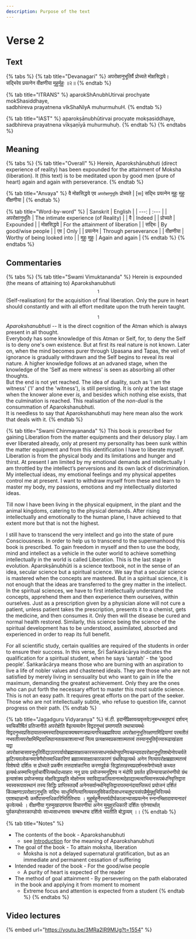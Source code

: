 ```yaml
---
description: Purpose of the text
---
```


# Verse 2

## Text

{% tabs %}
{% tab title="Devanagari" %}
अपरोक्षानुभूतिर्वै प्रोच्यते मोक्षसिद्धये।  
सद्भिरेव प्रयत्नेन वीक्षणीया मुहुर्मुहुः ॥२॥
{% endtab %}

{% tab title="ITRANS" %}
aparokShAnubhUtirvai prochyate mokShasiddhaye,  
sadbhireva prayatnena vIkShaNIyA muhurmuhuH.
{% endtab %}

{% tab title="IAST" %}
aparokṣānubhūtirvai procyate mokṣasiddhaye,  
sadbhireva prayatnena vīkṣaṇīyā muhurmuhuḥ.
{% endtab %}
{% endtabs %}

## Meaning

{% tabs %}
{% tab title="Overall" %}
Herein, Aparokshānubhuti \(direct experience of reality\) has been expounded for the attainment of Moksha \(liberation\). It \(this text\) is to be meditated upon by good men \(pure of heart\) again and again with perseverance.
{% endtab %}

{% tab title="Anvaya" %}
वै मोक्षसिद्धये एव `अपरोक्षानुभूतिः` प्रोच्यते \| \[`सा`\] सद्भिः प्रयत्नेन मुहुः मुहुः वीक्षणीया \|
{% endtab %}

{% tab title="Word-by-word" %}
| Sanskrit | English |
| ---: | :--- |
| अपरोक्षानुभूतिः | The intimate experience \(of Reality\) |
| वै | Indeed |
| प्रोच्यते | Expounded |
| मोक्षसिद्धये | For the attainment of liberation |
| सद्भिः | By good/wise people |
| एव | Only |
| प्रयत्नेन | Through perseverance |
| वीक्षणीया | Worthy of being looked into |
| मुहुः मुहुः | Again and again |
{% endtab %}
{% endtabs %}

## Commentaries

{% tabs %}
{% tab title="Swami Vimuktananda" %}
Herein is expounded \(the means of attaining to\) Aparokshanubhuti$$^1$$ \(Self-realisation\) for the acquisition of final liberation. Only the pure in heart should constantly and with all effort meditate upon the truth herein taught.

$$^1$$_Aparokshanubhuti_ -- It is the direct cognition of the Atman which is always present in all thought.  
Everybody has some knowledge of this Atman or Self, for, to deny the Self is to deny one's own existence. But at first its real nature is not known. Later on, when the mind becomes purer through Upasana and Tapas, the veil of ignorance is gradually withdrawn and the Self begins to reveal its real nature. A higher knowledge follows at an advaned stage, when the knowledge of the 'Self as mere witness' is seen as absorbing all other thoughts.  
But the end is not yet reached. The idea of duality, such as 'I am the witness' \('I' and the 'witness'\), is still persisting. It is only at the last stage when the knower alone ever _is,_ and besides which nothing else exists, that the culmination is reached. This realisation of the _non-dual_ is the consummation of Aparokshanubhuti.  
It is needless to say that Aparokshanubhuti may here mean also the work that deals with it.
{% endtab %}

{% tab title="Swami Chinmayananda" %}
This book is prescribed for gaining Liberation from the matter equipments and their delusory play. I am ever liberated already, only at present my personality has been sunk within the matter equipment and from this identification I have to liberate myself. Liberation is from the physical body and its limitations and hunger and thirst. At present I am limited by my emotional demands and intellectually I am throttled by the intellect’s perversions and its own lack of discrimination. My intellectual ideas, my emotional feelings and my physical appetites control me at present. I want to withdraw myself from these and learn to master my body, my passions, emotions and my intellectually distorted ideas. 

Till now I have been living in the physical equipment, in the plant and the animal kingdoms, catering to the physical demands. After rising intellectually and emotionally to the human plane, I have achieved to that extent more but that is not the highest. 

I still have to transcend the very intellect and go into the state of pure Consciousness. In order to help us to transcend to the supermanhood this book is prescribed. To gain freedom in myself and then to use the body, mind and intellect as a vehicle in the outer world to achieve something intellectually in the world is called Liberation. This is the last stage in evolution. Aparokṣānubhūti is a science textbook, not in the sense of an idea, secular science but a spiritual science. We say that a secular science is mastered when the concepts are mastered. But in a spiritual science, it is not enough that the ideas are transferred to the grey matter in the intellect. In the spiritual sciences, we have to first intellectuaIly understand the concepts, apprehend them and then experience them ourselves, within ourselves. Just as a prescription given by a physician alone will not cure a patient, unless patient takes the prescription, presents it to a chemist, gets the medicine, and then consumes it. Only then will the disease be cured and normal health restored. Similarly, this science being the science of the spiritual development has to be understood, assimilated, absorbed and experienced in order to reap its full benefit. 

For all scientific study, certain qualities are required of the students in order to ensure their success. In this verse, Śrī Śaṅkarācārya indicates the qualification for a spiritual student, when he says ‘santaḥ’ - the ‘good people’. Śaṅkarācārya means those who are burning with an aspiration to live a life of nobler values and chastened ideals. They are those who are not satisfied by merely living in sensuality but who want to gain in life the maximum, demanding the greatest achievement. Only they are the ones who can put forth the necessary effort to master this most subtle science. This is not an easy path. It requires great efforts on the part of the seeker. Those who are not intellectually subtle, who refuse to question life, cannot progress on their path.
{% endtab %}

{% tab title="Jagadguru Vidyaranya" %}
सं.टी. इदानींप्रेक्षावत्प्रवृत्तयेऽनुबन्धचतुष्टयं दर्शयन् स्वचिकीर्षितं प्रतिजानीते अपरोक्षेति वैइत्यव्ययेन विद्वदनुभवं प्रमाणयति तथाचायमर्थः विद्वदनुभवप्रसिदायातत्त्वमस्यादिमहावाक्यश्रवणजाप्रत्यगभिन्नब्रह्मविपया अपरोक्षानुभूतिरक्षाणामिंद्रियाणां परमतीतं नभवतीत्यपरोक्षमिम्द्रियाधिष्ठानतत्प्रकाशत्वाभ्यां नित्य प्रत्यक्षस्वप्रकाशात्मतत्त्वं तस्यानुभूतिर्वृत्त्यारूढाखंडता यद्वा अपरोक्षाचासावनुभूतिर्विद्याऽपरपर्यायोब्रह्मसाक्षात्कारस्तत्साधनग्रंथोप्युपनिपच्छन्दवदपरोक्षानुभूतिशब्देनोपचर्यते झटित्यवलोकनमात्रेणैवोत्तमाधिकारिणां ब्रह्मात्मसाक्षात्कारकारणं ग्रंथविपइत्यर्थः अनेन नित्यापरोक्षब्रह्मात्मतत्त्वं विशेषयो दर्शितः स प्रोच्यते प्रकर्षेण तत्तदाशंकानिरा करणपूर्वकं सिद्धांतरहस्यप्रदर्शनरूपेणोच्यते कथ्यत इत्यर्थःअस्माभिःपूर्वाचार्यैरित्यर्थादध्याहारः ननु प्रायः प्रयोजनमनुद्दिश्य न मंदोपि प्रवर्तत इतिन्यायान्नारंभणीयो ग्रंथ इत्याशंक्य प्रयोजनमाह मोक्षसिद्धयइति मोक्षोनाम स्वाविद्याकल्पितानात्मदेहाद्यात्मत्वाभिमानरूपबंधनिवृत्तिद्वारा स्वस्वरूपावस्थानं तस्य सिद्धिः प्राप्तिस्तदर्थै अनेनसर्वानर्थनिवृत्तिद्वारापरमानंदावाप्तिरूपं प्रयोजनं दर्शितं किंलक्षणाऽपरोक्षाऽनुभूतिः सद्भिः साधुभिनित्यानित्यवस्तुविवेकादिसाधनचतुष्टयसंपन्नैर्मुमुक्षुभिरित्यर्थः एवशब्दान्नान्यैः कर्मोपासनाधिकारिभिरितिभावः । मुहुर्महुर्नैरम्तर्यदीर्घकालाभ्यासप्रयत्नेन स्नानभिक्षादावप्यनादरं कृत्वेत्यर्थः । वीक्षणीया गुरुमुखादवगत्य विचारणीया अनेन मुमुक्षुरधिकारी दर्शितः एतेनवार्थात् पुर्वकम्डोत्तरकाम्डोयोः साध्यसाधनभावः सम्बन्धश्च दर्शितो भवतीति बोद्धव्यम् ।।
{% endtab %}

{% tab title="Notes" %}
* The contents of the book - Aparokshanubhuti 
  * see [Introduction](../#meaning-of-the-title) for the meaning of Aparokshanubhuti
* The goal of the book - To attain moksha, liberation 
  * Moksha is not a delayed supernatural gratification, but as an immediate and permanent cessation of suffering
* Intended reader of the book - For the good/wise people
  * A purity of heart is expected of the reader
* The method of goal attainment - By persevering on the path elaborated in the book and applying it from moment to moment
  * Extreme focus and attention is expected from a student
{% endtab %}
{% endtabs %}

## Video lectures

{% embed url="https://youtu.be/3MRa2lR9MUg?t=1554" %}



